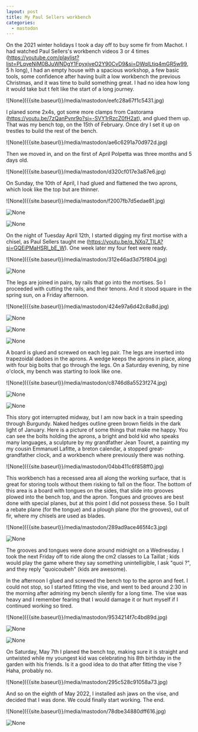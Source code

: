```yaml
---
layout: post
title: My Paul Sellers workbench
categories:
  - mastodon
---
```

<p>On the 2021 winter holidays I took a day off to buy some fir from Machot. I had watched Paul Sellers&#39;s workbench videos 3 or 4 times (<a href="https://youtube.com/playlist?list=PLqyeNiM0BJuWNDgY1FpyxjveO2Y90CvD9&amp;si=DWqILtjq4mGR5w99" target="_blank" rel="nofollow noopener noreferrer" translate="no"><span class="invisible">https://</span><span class="ellipsis">youtube.com/playlist?list=PLqy</span><span class="invisible">eNiM0BJuWNDgY1FpyxjveO2Y90CvD9&amp;si=DWqILtjq4mGR5w99</span></a>, 5 h long), I had an empty house with a spacious workshop, a few basic tools, some confidence after having built a low workbench the previous Christmas, and it was time to build something great. I had no idea how long it would take but t felt like the start of a long journey.</p>![None]({{site.baseurl}}/media/mastodon/eefc28a67f1c5431.jpg)
<p>I planed some 2x4s, got some more clamps from Castorama  (<a href="https://youtu.be/7zQanPvnr9o?si=-SVY1rRzcZ0fH2at" target="_blank" rel="nofollow noopener noreferrer" translate="no"><span class="invisible">https://</span><span class="ellipsis">youtu.be/7zQanPvnr9o?si=-SVY1r</span><span class="invisible">RzcZ0fH2at</span></a>), and glued them up. That was my bench top, on the 15th of February. Once dry I set it up on trestles to build the rest of the bench.</p>
![None]({{site.baseurl}}/media/mastodon/ae6c6291a70d972d.jpg)
<p>Then we moved in, and on the first of April Polpetta was three months and 5 days old.</p>
![None]({{site.baseurl}}/media/mastodon/d320cf017e3a87e6.jpg)
<p>On Sunday, the 10th of April, I had glued and flattened the two aprons, which look like the top but are thinner.</p>
![None]({{site.baseurl}}/media/mastodon/f2007fb7d5edae81.jpg)

![None]({{site.baseurl}}/media/mastodon/4fad305448c415cb.jpg)

![None]({{site.baseurl}}/media/mastodon/6da227f8f49826a7.jpg)
<p>On the night of Tuesday April 12th, I started digging my first mortise with a chisel, as Paul Sellers taught me (<a href="https://youtu.be/q_NXq7_TILA?si=GQEiPMaHSRl_bE_W" target="_blank" rel="nofollow noopener noreferrer" translate="no"><span class="invisible">https://</span><span class="ellipsis">youtu.be/q_NXq7_TILA?si=GQEiPM</span><span class="invisible">aHSRl_bE_W</span></a>). One week later my four feet were ready.</p>
![None]({{site.baseurl}}/media/mastodon/312e46ad3d75f804.jpg)

![None]({{site.baseurl}}/media/mastodon/245a9787642985a4.jpg)
<p>The legs are joined in pairs, by rails that go into the mortises. So I proceeded  with cutting the rails, and their tenons. And it stood square in the spring sun, on a Friday afternoon.</p>
![None]({{site.baseurl}}/media/mastodon/424e97a6d42c8a8d.jpg)

![None]({{site.baseurl}}/media/mastodon/a04d3002ffe36ba4.jpg)

![None]({{site.baseurl}}/media/mastodon/ce7572bacadb6256.jpg)

![None]({{site.baseurl}}/media/mastodon/71b0852a45f26571.jpg)
<p>A board is glued and screwed on each leg pair. The legs are inserted into trapezoidal dadoes in the aprons. A wedge keeps the aprons in place, along with four big bolts that go through the legs. On a Saturday evening, by nine o&#39;clock, my bench was starting to look like one.</p>
![None]({{site.baseurl}}/media/mastodon/c8746d8a5523f274.jpg)

![None]({{site.baseurl}}/media/mastodon/26e2c39d18038803.jpg)

![None]({{site.baseurl}}/media/mastodon/5e3bff740d104e4e.jpg)
<p>This story got interrupted midway, but I am now back in a train speeding through Burgundy. Naked hedges outline green brown fields in the dark light of January. Here is a picture of some things that make me happy. You can see the bolts holding the aprons, a bright and bold kid who speaks many languages, a sculpture by my grandfather Jean Touret, a painting my my cousin Emmanuel Lafitte, a breton calendar, a stopped great-grandfather clock, and a workbench where previously there was nothing.</p>
![None]({{site.baseurl}}/media/mastodon/04bb411c6f858ff0.jpg)
<p>This workbench has a recessed area all along the working surface, that is great for storing tools without them risking to fall on the floor. The bottom of this area is a board with tongues on the sides, that slide into grooves plowed into the bench top, and the apron. Tongues and grooves are best done with special planes, but at this point I did not possess these. So I built a rebate plane (for the tongue) and a plough plane (for the grooves), out of fir, where my chisels are used as blades.</p>
![None]({{site.baseurl}}/media/mastodon/289ad9ace465f4c3.jpg)

![None]({{site.baseurl}}/media/mastodon/79fb816870eef901.jpg)
<p>The grooves and tongues were done around midnight on a Wednesday. I took the next Friday off to ride along the cm2 classes to La Taillat ; kids would play the game where they say something unintelligible, I ask &quot;quoi ?&quot;, and they reply &quot;quoicoubeh&quot; (kids are awesome).</p>
<p>In the afternoon I glued and screwed the bench top to the apron and feet. I could not stop, so I started fitting the vise, and went to bed around 2:30 in the morning after admiring my bench silently for a long time. The vise was heavy and I remember fearing that I would damage it or hurt myself if I continued working so tired.</p>
![None]({{site.baseurl}}/media/mastodon/9534214f7c4bd89d.jpg)

![None]({{site.baseurl}}/media/mastodon/8b9449ffd170855a.jpg)

![None]({{site.baseurl}}/media/mastodon/dfc457d2533b0bc4.jpg)
<p>On Saturday, May 7th I planed the bench top, making sure it is straight and untwisted while my youngest kid was celebrating his 8th birthday in the garden with his friends. Is it a good idea to do that after fitting the vise ? Haha, probably no.</p>
![None]({{site.baseurl}}/media/mastodon/295c528c91058a73.jpg)
<p>And so on the eighth of May 2022, I installed ash jaws on the vise, and decided that I was done. We could finally start working. The end.</p>
![None]({{site.baseurl}}/media/mastodon/78dbe34880dff616.jpg)

![None]({{site.baseurl}}/media/mastodon/91cf0b9f6b939785.jpg)
